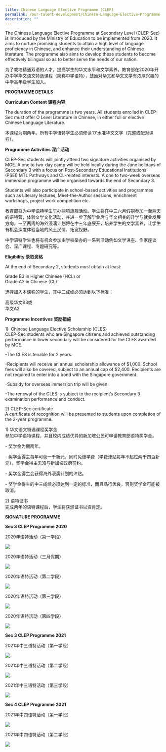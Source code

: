```yaml
---
title: Chinese Language Elective Programme (CLEP)
permalink: /our-talent-development/Chinese-Language-Elective-Programme-CLEP/
description: ""
---
```

The Chinese Language Elective Programme at Secondary Level (CLEP-Sec) is introduced by the Ministry of Education to be implemented from 2020. It aims to nurture promising students to attain a high level of language proficiency in Chinese, and enhance their understanding of Chinese literature. The programme also aims to develop these students to become effectively bilingual so as to better serve the needs of our nation.

  

为了栽培精通双语的人才，提高学生的华文水平和文学素养，教育部在2020年开办中学华文语文特选课程（简称中学语特），鼓励对华文和华文文学有浓厚兴趣的中学高年级学生加入。

**PROGRAMME DETAILS**

**Curriculum Content 课程内容**

The duration of the programme is two years. All students enrolled in CLEP-Sec must offer O Level Literature in Chinese, in either full or elective Chinese Language Literature.

  

本课程为期两年。所有中学语特学生必须修读‘O’水准华文文学（完整或配对课程）。

**Programme Activities 深广活动**

CLEP-Sec students will jointly attend two signature activities organised by MOE. A one to two-day camp will be held locally during the June holidays of Secondary 3 with a focus on Post-Secondary Educational Institutions’ (PSEI) MTL Pathways and CL-related interests. A one to two-week overseas immersion programme will be organised towards the end of Secondary 3.

  

Students will also participate in school-based activities and programmes such as Literary lectures, Meet-the-Author sessions, enrichment workshops, project work competition etc.

  

教育部将为中学语特学生举办两项旗舰活动。学生将在中三六月假期参加一至两天的语特营，体验文学文化活动，并进一步了解毕业后与华文相关的升学与就业发展方向。一至两周的海外浸濡计划将在中三年底展开，培养学生的文学素养，让学生有机会深度体验当地的风土民情，拓宽视野。

  

中学语特学生也将有机会参加由学校举办的一系列活动例如文学讲座、作家座谈会、深广课程、专题研究等。

**Eligibility 录取资格**

At the end of Secondary 2, students must obtain at least:

  

Grade B3 in Higher Chinese (HCL) or<br>
Grade A2 in Chinese (CL)

  

选择加入本课程的学生，其中二成绩必须达到以下标准：

  

高级华文B3或<br>
华文A2

**Programme Incentives 奖励措施**

1)  Chinese Language Elective Scholarship (CLES)  <br>
CLEP-Sec students who are Singapore citizens and achieved outstanding performance in lower secondary will be considered for the CLES awarded by MOE.

  

\-The CLES is tenable for 2 years.

  

\-Recipients will receive an annual scholarship allowance of $1,000. School fees will also be covered, subject to an annual cap of $2,400. Recipients are not required to enter into a bond with the Singapore government.

  

\-Subsidy for overseas immersion trip will be given.

  

\-The renewal of the CLES is subject to the recipient’s Secondary 3 examination performance and conduct.

  

  

2\) CLEP-Sec certificate<br>
A certificate of recognition will be presented to students upon completion of the 2-year programme.

  

  

  

1\) 华文语文特选课程奖学金<br>
参加中学语特课程，并且校内成绩优异的新加坡公民可申请教育部语特奖学金。  

  

\- 奖学金为期两年。

  

\- 奖学金得主每年可获一千新元，同时免缴学费（学费津贴每年不超过两千四百新元）。奖学金得主无须与新加坡政府签约。

  

\- 奖学金得主会获得海外浸濡计划的津贴。

  

\- 奖学金得主的中三成绩必须达到一定的标准，而且品行优良，否则奖学金可能被取消。

  

  

2\) 语特证书<br>
完成两年的语特课程后，学生将获颁证书以资肯定。

**SIGNATURE PROGRAMME**

**Sec 3 CLEP Programme 2020**

2020年语特活动（第一学段）

![](/images/clep.png)

2020年语特活动（三月假期）

![](/images/clep2.png)

2020年语特活动（第二学段）

![](/images/clep3.png)

2020年语特活动（第三学段）

![](/images/clep4.png)

2020年语特活动（第四学段）

![](/images/clep5.png)


**Sec 3 CLEP Programme 2021**

2021年中三语特活动（第一学段）

![](/images/clep6.png)

2021年中三语特活动（第二学段）

![](/images/clep7.png)

2021年中三语特活动（第三学段）

![](/images/clep8.png)

**Sec 4 CLEP Programme 2021**

2021年中四语特活动（第一学段）

![](/images/clep9.png)

2021年中四语特活动（第二学段）

![](/images/clep10.png)